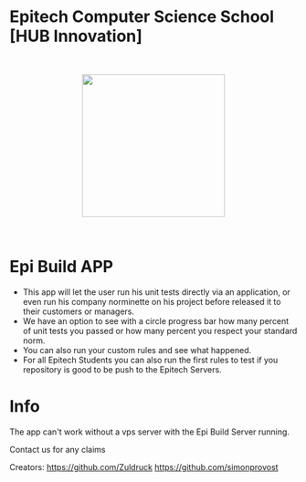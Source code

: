 # Epitech Computer Science School [HUB Innovation]
<br/>
<p align="center">
<img src="https://upload.wikimedia.org/wikipedia/commons/thumb/2/2d/Epitech.png/1598px-Epitech.png" width="250">
</p>
<br/>

# Epi Build APP
* This app will let the user run his unit tests directly via an application, or even run his company norminette on his project before released it to their customers or managers.
* We have an option to see with a circle progress bar how many percent of unit tests you passed or how many percent you respect your standard norm.
* You can also run your custom rules and see what happened.
* For all Epitech Students you can also run the first rules to test if you repository is good to be push to the Epitech Servers.

# Info
The app can't work without a vps server with the Epi Build Server running.

Contact us for any claims

Creators:
https://github.com/Zuldruck
https://github.com/simonprovost
